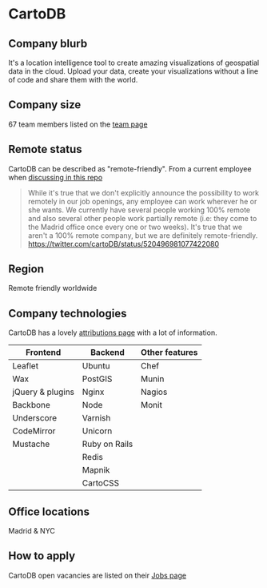 # CartoDB

## Company blurb

It's a location intelligence tool to create amazing visualizations of geospatial data in the cloud. Upload your data, create your visualizations without a line of code and share them with the world.

## Company size

67 team members listed on the [team page](https://cartodb.com/team/)

## Remote status

CartoDB can be described as "remote-friendly". From a current employee when [discussing in this repo](https://github.com/jessicard/remote-jobs/issues/153#issuecomment-155384024)
> While it's true that we don't explicitly announce the possibility to work remotely in our job openings, any employee can work wherever he or she wants.
>We currently have several people working 100% remote and also several other people work partially remote (i.e: they come to the Madrid office once every one or two weeks).
>It's true that we aren't a 100% remote company, but we are definitely remote-friendly.
><https://twitter.com/cartoDB/status/520496981077422080>

## Region

Remote friendly worldwide

## Company technologies

CartoDB has a lovely [attributions page](https://cartodb.com/attributions/) with a lot of information.

| Frontend           | Backend       | Other features |
| ------------------ | ------------- | -------------- |
| Leaflet            | Ubuntu        | Chef           |
| Wax                | PostGIS       | Munin          |
| jQuery & plugins   | Nginx         | Nagios         |
| Backbone           | Node          | Monit          |
| Underscore         | Varnish       |                |
| CodeMirror         | Unicorn       |                |
| Mustache           | Ruby on Rails |                |
|                    | Redis         |                |
|                    | Mapnik        |                |
|                    | CartoCSS      |                |

## Office locations

Madrid & NYC

## How to apply

CartoDB open vacancies are listed on their [Jobs page](https://cartodb.com/jobs/)
